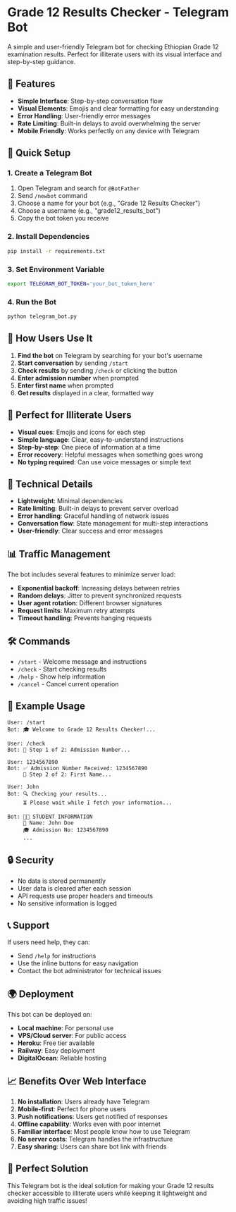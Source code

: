# Grade 12 Results Checker - Telegram Bot

A simple and user-friendly Telegram bot for checking Ethiopian Grade 12 examination results. Perfect for illiterate users with its visual interface and step-by-step guidance.

## 🌟 Features

- **Simple Interface**: Step-by-step conversation flow
- **Visual Elements**: Emojis and clear formatting for easy understanding
- **Error Handling**: User-friendly error messages
- **Rate Limiting**: Built-in delays to avoid overwhelming the server
- **Mobile Friendly**: Works perfectly on any device with Telegram

## 🚀 Quick Setup

### 1. Create a Telegram Bot

1. Open Telegram and search for `@BotFather`
2. Send `/newbot` command
3. Choose a name for your bot (e.g., "Grade 12 Results Checker")
4. Choose a username (e.g., "grade12_results_bot")
5. Copy the bot token you receive

### 2. Install Dependencies

```bash
pip install -r requirements.txt
```

### 3. Set Environment Variable

```bash
export TELEGRAM_BOT_TOKEN='your_bot_token_here'
```

### 4. Run the Bot

```bash
python telegram_bot.py
```

## 📱 How Users Use It

1. **Find the bot** on Telegram by searching for your bot's username
2. **Start conversation** by sending `/start`
3. **Check results** by sending `/check` or clicking the button
4. **Enter admission number** when prompted
5. **Enter first name** when prompted
6. **Get results** displayed in a clear, formatted way

## 🎯 Perfect for Illiterate Users

- **Visual cues**: Emojis and icons for each step
- **Simple language**: Clear, easy-to-understand instructions
- **Step-by-step**: One piece of information at a time
- **Error recovery**: Helpful messages when something goes wrong
- **No typing required**: Can use voice messages or simple text

## 🔧 Technical Details

- **Lightweight**: Minimal dependencies
- **Rate limiting**: Built-in delays to prevent server overload
- **Error handling**: Graceful handling of network issues
- **Conversation flow**: State management for multi-step interactions
- **User-friendly**: Clear success and error messages

## 📊 Traffic Management

The bot includes several features to minimize server load:

- **Exponential backoff**: Increasing delays between retries
- **Random delays**: Jitter to prevent synchronized requests
- **User agent rotation**: Different browser signatures
- **Request limits**: Maximum retry attempts
- **Timeout handling**: Prevents hanging requests

## 🛠️ Commands

- `/start` - Welcome message and instructions
- `/check` - Start checking results
- `/help` - Show help information
- `/cancel` - Cancel current operation

## 📝 Example Usage

```
User: /start
Bot: 🎓 Welcome to Grade 12 Results Checker!...

User: /check
Bot: 📝 Step 1 of 2: Admission Number...

User: 1234567890
Bot: ✅ Admission Number Received: 1234567890
     📝 Step 2 of 2: First Name...

User: John
Bot: 🔍 Checking your results...
     ⏳ Please wait while I fetch your information...

Bot: 👨‍🎓 STUDENT INFORMATION
     📝 Name: John Doe
     🎓 Admission No: 1234567890
     ...
```

## 🔒 Security

- No data is stored permanently
- User data is cleared after each session
- API requests use proper headers and timeouts
- No sensitive information is logged

## 📞 Support

If users need help, they can:
- Send `/help` for instructions
- Use the inline buttons for easy navigation
- Contact the bot administrator for technical issues

## 🌍 Deployment

This bot can be deployed on:
- **Local machine**: For personal use
- **VPS/Cloud server**: For public access
- **Heroku**: Free tier available
- **Railway**: Easy deployment
- **DigitalOcean**: Reliable hosting

## 📈 Benefits Over Web Interface

1. **No installation**: Users already have Telegram
2. **Mobile-first**: Perfect for phone users
3. **Push notifications**: Users get notified of responses
4. **Offline capability**: Works even with poor internet
5. **Familiar interface**: Most people know how to use Telegram
6. **No server costs**: Telegram handles the infrastructure
7. **Easy sharing**: Users can share bot link with friends

## 🎉 Perfect Solution

This Telegram bot is the ideal solution for making your Grade 12 results checker accessible to illiterate users while keeping it lightweight and avoiding high traffic issues!
